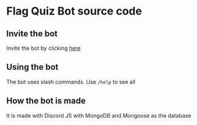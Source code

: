 <h1>Flag Quiz Bot source code</h1>
<h2>Invite the bot</h2>
<p>Invite the bot by clicking <a href='https://discord.com/api/oauth2/authorize?client_id=1042497749079314514&permissions=294205376512&scope=bot%20applications.commands'>here</a>
<h2>Using the bot</h2>
<p>The bot uses slash commands. Use <code>/help</code> to see all</p>
<h2>How the bot is made</h2>
<p>It is made with Discord JS with MongoDB and Mongoose as the database</p>
